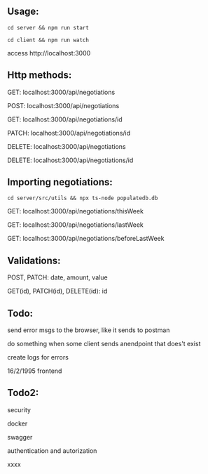 ## Usage: 

`cd server && npm run start` 

`cd client && npm run watch` 

access http://localhost:3000

## Http methods: 

GET: localhost:3000/api/negotiations

POST: localhost:3000/api/negotiations

GET: localhost:3000/api/negotiations/id

PATCH: localhost:3000/api/negotiations/id

DELETE: localhost:3000/api/negotiations

DELETE: localhost:3000/api/negotiations/id

## Importing negotiations: 

`cd server/src/utils && npx ts-node populatedb.db` 

GET: localhost:3000/api/negotiations/thisWeek

GET: localhost:3000/api/negotiations/lastWeek

GET: localhost:3000/api/negotiations/beforeLastWeek

## Validations: 

POST, PATCH: date, amount, value

GET(id), PATCH(id), DELETE(id): id

## Todo: 

send error msgs to the browser, like it sends to postman

do something when some client sends anendpoint that does't exist

create logs for errors

16/2/1995 frontend

## Todo2:

security

docker

swagger

authentication and autorization


xxxx